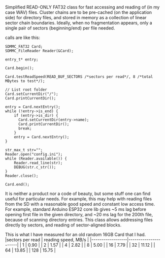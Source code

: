 Simplified READ-ONLY FAT32 class for fast accessing and reading of (in my case WAV) files. 
Cluster chains are to be pre-cached (on the application side) for directory files, and stored in memory as a collection of linear sector chain boundaries. Ideally, when no fragmentation appears, only a single pair of sectors (beginning/end) per file needed.

calls are like this:

```
SDMMC_FAT32 Card;
SDMMC_FileReader Reader(&Card);

entry_t* entry;

Card.begin();

Card.testReadSpeed(READ_BUF_SECTORS /*sectors per read*/, 8 /*total MBytes to test*/);

// List root folder
Card.setCurrentDir("/");
Card.printCurrentDir();

entry = Card.nextEntry();
while (!entry->is_end) {
    if (entry->is_dir) {
      Card.setCurrentDir(entry->name);
      Card.printCurrentDir();
      break;
    }
    entry = Card.nextEntry();
}

str_max_t str="";
Reader.open("config.ini"); 
while (Reader.available()) {
    Reader.read_line(str);
    DEBUG(str.c_str());
}
Reader.close();

Card.end();
```

It is neither a product nor a code of beauty, but some stuff one can find useful for particular needs. For example, this may help with reading files from the SD with a reasonable good speed and constant low access time.
For example, standard Arduino ESP32 core lib gives ~5 ms lag before opening first file in the given directory, and ~20 ms lag for the 200th file, because of scanning directory entries.
This class allows addressing files directly by sectors, and reading of sector-aligned blocks.

This is what I have measured for an old random 16GB Card that I had.
|sectors per read  |  reading speed, MB/s |
|------------------|----------------------|
|        1         |        0.90          |
|        2         |        1.57          |
|        4         |        2.82          |
|        8         |        5.00          |
|       16         |        7.79          |
|       32         |       11.12          |
|       64         |       13.85          |
|      128         |       15.75          |
